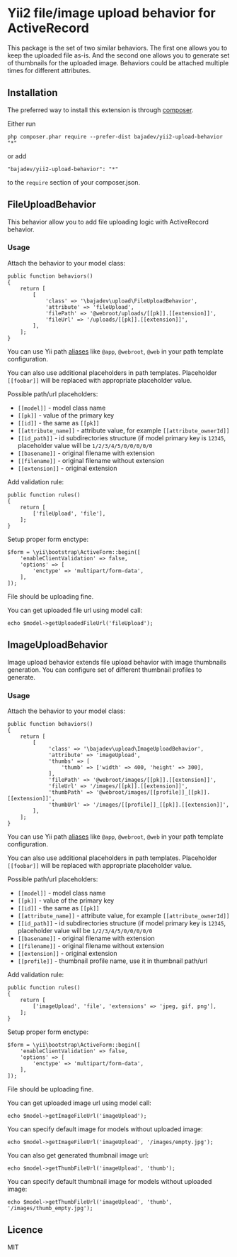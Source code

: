 # Yii2 file/image upload behavior for ActiveRecord #
 
This package is the set of two similar behaviors. The first one allows you to keep the uploaded file as-is.
 And the second one allows you to generate set of thumbnails for the uploaded image. Behaviors could be attached
 multiple times for different attributes.
 
## Installation ##

The preferred way to install this extension is through [composer](http://getcomposer.org/download/).

Either run

    php composer.phar require --prefer-dist bajadev/yii2-upload-behavior "*"

or add

    "bajadev/yii2-upload-behavior": "*"

to the `require` section of your composer.json.
 
## FileUploadBehavior ##

This behavior allow you to add file uploading logic with ActiveRecord behavior.

### Usage ###
Attach the behavior to your model class:

    public function behaviors()
    {
        return [
            [
                'class' => '\bajadev\upload\FileUploadBehavior',
                'attribute' => 'fileUpload',
                'filePath' => '@webroot/uploads/[[pk]].[[extension]]',
                'fileUrl' => '/uploads/[[pk]].[[extension]]',
            ],
        ];
    }
   
You can use Yii path [aliases](http://www.yiiframework.com/doc-2.0/guide-concept-aliases.html) 
like `@app`, `@webroot`, `@web` in your path template configuration.

You can also use additional placeholders in path templates.
Placeholder `[[foobar]]` will be replaced with appropriate placeholder value. 

Possible path/url placeholders:

 * `[[model]]` - model class name
 * `[[pk]]` - value of the primary key 
 * `[[id]]` - the same as `[[pk]]`
 * `[[attribute_name]]` - attribute value, for example `[[attribute_ownerId]]`
 * `[[id_path]]` - id subdirectories structure (if model primary key is `12345`, placeholder value will be `1/2/3/4/5/0/0/0/0/0`
 * `[[basename]]` - original filename with extension
 * `[[filename]]` - original filename without extension
 * `[[extension]]` - original extension
    
Add validation rule:

    public function rules()
    {
        return [
            ['fileUpload', 'file'],   
        ];
    }

Setup proper form enctype:

    $form = \yii\bootstrap\ActiveForm::begin([
        'enableClientValidation' => false,
        'options' => [
            'enctype' => 'multipart/form-data',
        ],
    ]);

File should be uploading fine.

You can get uploaded file url using model call:

    echo $model->getUploadedFileUrl('fileUpload');

## ImageUploadBehavior ##

Image upload behavior extends file upload behavior with image thumbnails generation.
You can configure set of different thumbnail profiles to generate.

### Usage ###
Attach the behavior to your model class:

    public function behaviors()
    {
        return [
            [
                 'class' => '\bajadev\upload\ImageUploadBehavior',
                 'attribute' => 'imageUpload',
                 'thumbs' => [
                     'thumb' => ['width' => 400, 'height' => 300],
                 ],
                 'filePath' => '@webroot/images/[[pk]].[[extension]]',
                 'fileUrl' => '/images/[[pk]].[[extension]]',
                 'thumbPath' => '@webroot/images/[[profile]]_[[pk]].[[extension]]',
                 'thumbUrl' => '/images/[[profile]]_[[pk]].[[extension]]',
            ],
        ];
    }

You can use Yii path [aliases](http://www.yiiframework.com/doc-2.0/guide-concept-aliases.html) 
like `@app`, `@webroot`, `@web` in your path template configuration.

You can also use additional placeholders in path templates.
Placeholder `[[foobar]]` will be replaced with appropriate placeholder value. 

Possible path/url placeholders:

 * `[[model]]` - model class name
 * `[[pk]]` - value of the primary key 
 * `[[id]]` - the same as `[[pk]]`
 * `[[attribute_name]]` - attribute value, for example `[[attribute_ownerId]]`
 * `[[id_path]]` - id subdirectories structure (if model primary key is `12345`, placeholder value will be `1/2/3/4/5/0/0/0/0/0`
 * `[[basename]]` - original filename with extension
 * `[[filename]]` - original filename without extension
 * `[[extension]]` - original extension
 * `[[profile]]` - thumbnail profile name, use it in thumbnail path/url
    
Add validation rule:

    public function rules()
    {
        return [
            ['imageUpload', 'file', 'extensions' => 'jpeg, gif, png'],   
        ];
    }

Setup proper form enctype:

    $form = \yii\bootstrap\ActiveForm::begin([
        'enableClientValidation' => false,
        'options' => [
            'enctype' => 'multipart/form-data',
        ],
    ]);

File should be uploading fine.

You can get uploaded image url using model call:

    echo $model->getImageFileUrl('imageUpload');

You can specify default image for models without uploaded image:

    echo $model->getImageFileUrl('imageUpload', '/images/empty.jpg');

You can also get generated thumbnail image url:

    echo $model->getThumbFileUrl('imageUpload', 'thumb');

You can specify default thumbnail image for models without uploaded image:
  
    echo $model->getThumbFileUrl('imageUpload', 'thumb', '/images/thumb_empty.jpg');

## Licence ##

MIT
